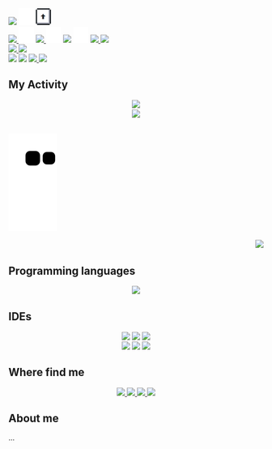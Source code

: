 <img src="https://toy.aoaoao.me/image" width="300"/>



<img src="https://raw.githubusercontent.com/JVtristaoAC/JVtristaoAC/master/img/blank.png" width="30"/>

<a href="https://toy.aoaoao.me/control?button=2&callback=https://github.com/JVtristaoAC">
<img src="https://raw.githubusercontent.com/JVtristaoAC/JVtristaoAC/master/img/up.png" width="30"/>
</a>
<br>

<a href="https://toy.aoaoao.me/control?button=1&callback=https://github.com/HFO4">
<img src="https://raw.githubusercontent.com/HFO4/HFO4/master/img/left.png" width="30"/>
</a>

<img src="https://raw.githubusercontent.com/JVtristaoAC/JVtristaoAC/master/img/blank.png" width="30"/>
<a href="https://toy.aoaoao.me/control?button=0&callback=https://github.com/HFO4">
<img src="https://raw.githubusercontent.com/HFO4/HFO4/master/img/right.png" width="30"/>
</a>
<img src="https://raw.githubusercontent.com/JVtristaoAC/JVtristaoAC/master/img/blank.png" width="30"/>
<img src="https://raw.githubusercontent.com/HFO4/HFO4/master/img/blank.png" width="30"/>
<img src="https://raw.githubusercontent.com/JVtristaoAC/JVtristaoAC/master/img/blank.png" width="30"/>
<a href="https://toy.aoaoao.me/control?button=5&callback=https://github.com/HFO4">
   <img src="https://raw.githubusercontent.com/HFO4/HFO4/master/img/B.png" width="30"/>
</a> 

<a href="https://toy.aoaoao.me/control?button=4&callback=https://github.com/HFO4">
   <img src="https://raw.githubusercontent.com/HFO4/HFO4/master/img/A.png" width="30"/>
</a>

<br>

<a href="https://toy.aoaoao.me/control?button=3&callback=https://github.com/HFO4">
   <img src="https://raw.githubusercontent.com/HFO4/HFO4/master/img/blank.png" width="30"/>
   <img src="https://raw.githubusercontent.com/HFO4/HFO4/master/img/down.png" width="30"/>
</a>

<br>

<img src="https://raw.githubusercontent.com/HFO4/HFO4/master/img/blank.png" width="30"/>
<img src="https://raw.githubusercontent.com/HFO4/HFO4/master/img/blank.png" width="30"/>

<a href="https://toy.aoaoao.me/control?button=6&callback=https://github.com/HFO4">
   <img src="https://raw.githubusercontent.com/HFO4/HFO4/master/img/select.png" height="30"/>
</a> 

<a href="https://toy.aoaoao.me/control?button=7&callback=https://github.com/HFO4">
   <img src="https://raw.githubusercontent.com/HFO4/HFO4/master/img/start.png" height="30" />
</a>

 
 
 
 
## My Activity
<div align='center'>

  <a href="https://github.com/JVtristaoAC">
  <img height="200em" src=https://github-readme-streak-stats.herokuapp.com?user=jvtristaoac&theme=react&border_radius=10&"/> <br>
  <img height="200em" src="https://github-readme-stats.vercel.app/api/top-langs/?username=JVtristaoAC&layout=compact&langs_count=10&theme=react&border_radius=10&card_width=500" />
  
 

</div>

## 

  

  ![Snake animation](https://github.com/JVtristaoAC/JVtristaoAC/blob/output/github-contribution-grid-snake.svg)
  <br>
 <p align='end'>
  <a href="https://visitorbadge.io/status?path=https%3A%2F%2Fgithub.com%2FJVtristaoAC">
   <img src="https://api.visitorbadge.io/api/visitors?path=https%3A%2F%2Fgithub.com%2FJVtristaoAC&label=Visitors&labelColor=%23697689&countColor=%2361dafb"/>
  </a>
</p>

## Programming languages

<p align="center">
    <img src="https://skillicons.dev/icons?i=cs,css,html,js,php,py,java,dotnet&perline=4" />
</p>

## IDEs

<p align='center'>
  <a href="https://dev.mysql.com/downloads/">
    <img src="https://skillicons.dev/icons?i=mysql"/></a>
    <a href="https://filecr.com/windows/adobe-photoshop-2022-0035/">
    <img src="https://skillicons.dev/icons?i=ps"/></a>
    <a href="https://www.selenium.dev">
    <img src="https://skillicons.dev/icons?i=selenium"/></a>
     <br>
    <a href="https://visualstudio.microsoft.com/pt-br/downloads/">
    <img src="https://skillicons.dev/icons?i=visualstudio"/></a>
    <a href="https://visualstudio.microsoft.com/pt-br/downloads/">
    <img src="https://skillicons.dev/icons?i=vscode"/></a>
    <a href="https://gamemaker.io/en/gamemaker">
    <img src="https://user-images.githubusercontent.com/72676389/196057854-b170986d-4272-4a74-a993-055758cc6db5.png" height="48" /></a>


</p>

## Where find me

<p align="center">
  <a href="https://www.github.com/jvtristaoac">
    <img <img src="https://skillicons.dev/icons?i=github&perline=1" />
  </a>
  <a href="https://www.instagram.com/jvtristaoac/">
    <img <img src="https://skillicons.dev/icons?i=instagram&perline=1" />
  </a>
  <a href="https://www.linkedin.com/in/jvtristaoac">
    <img src="https://skillicons.dev/icons?i=linkedin&perline=1" />

 
  <a href="https://www.youtube.com/channel/UCOlnU4zYS2b-vlrBcink4Lg">
    <img id="youtube" src="https://user-images.githubusercontent.com/72676389/195736774-1585a30f-a47b-43b7-820c-eb851582bd0a.png" height="48">
  </a>
 
</p>


## About me
...
